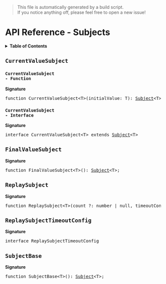 > This file is automatically generated by a build script.<br>If you notice anything off, please feel free to open a new issue!

# API Reference - Subjects

<details><summary><b>Table of Contents</b></summary><br>

1. [<code>CurrentValueSubject</code>](#currentvaluesubject) - [<code>Function</code>](#currentvaluesubject-function), [<code>Interface</code>](#currentvaluesubject-interface)
2. [<code>FinalValueSubject</code>](#finalvaluesubject)
3. [<code>ReplaySubject</code>](#replaysubject)
   1. [<code>ReplaySubjectTimeoutConfig</code>](#replaysubjecttimeoutconfig)
4. [<code>SubjectBase</code>](#subjectbase)</details>

## <code>CurrentValueSubject</code>

### <a name="currentvaluesubject-function"></a><code>CurrentValueSubject - Function</code>

<b>Signature</b>

<pre>function CurrentValueSubject&lt;T&gt;(initialValue: T): <a href="basics.md#subject-interface">Subject</a>&lt;T&gt;;</pre>

### <a name="currentvaluesubject-interface"></a><code>CurrentValueSubject - Interface</code>

<b>Signature</b>

<pre>interface CurrentValueSubject&lt;T&gt; extends <a href="basics.md#subject-interface">Subject</a>&lt;T&gt; </pre>

## <code>FinalValueSubject</code>

<b>Signature</b>

<pre>function FinalValueSubject&lt;T&gt;(): <a href="basics.md#subject-interface">Subject</a>&lt;T&gt;;</pre>

## <code>ReplaySubject</code>

<b>Signature</b>

<pre>function ReplaySubject&lt;T&gt;(count_?: number | null, timeoutConfig_?: <a href="#replaysubjecttimeoutconfig">ReplaySubjectTimeoutConfig</a> | null): <a href="basics.md#subject-interface">Subject</a>&lt;T&gt;;</pre>

## <code>ReplaySubjectTimeoutConfig</code>

<b>Signature</b>

<pre>interface ReplaySubjectTimeoutConfig </pre>

## <code>SubjectBase</code>

<b>Signature</b>

<pre>function SubjectBase&lt;T&gt;(): <a href="basics.md#subject-interface">Subject</a>&lt;T&gt;;</pre>

